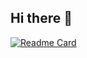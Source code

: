 ## Hi there 👋
[![Readme Card](https://github-readme-stats.vercel.app/api/pin/?username=Mahos-H&repo=readme-stats)]([https://github.com/anuraghazra/github-readme-stats](https://vercel.live/link/readme-stats-two-azure.vercel.app?via=project-dashboard-alias-list&p=1&page=/))
<!--
**Mahos-H/Mahos-H** is a ✨ _special_ ✨ repository because its `README.md` (this file) appears on your GitHub profile.

Here are some ideas to get you started:

- 🔭 I’m currently working on ...
- 🌱 I’m currently learning ...
- 👯 I’m looking to collaborate on ...
- 🤔 I’m looking for help with ...
- 💬 Ask me about ...
- 📫 How to reach me: ...
- 😄 Pronouns: ...
- ⚡ Fun fact: ...
-->
